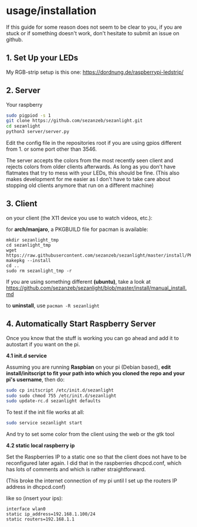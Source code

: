 
# usage/installation

If this guide for some reason does not seem to be clear to you, if you are stuck or if something doesn't work,
don't hesitate to submit an issue on github.

## 1. Set Up your LEDs

My RGB-strip setup is this one: https://dordnung.de/raspberrypi-ledstrip/

## 2. Server

Your raspberry

```bash
sudo pigpiod -s 1
git clone https://github.com/sezanzeb/sezanlight.git
cd sezanlight
python3 server/server.py
```

Edit the config file in the repositories root if you are using gpios different from 1. or
some port other than 3546.

The server accepts the colors from the most recently seen client and rejects colors
from older clients afterwards. As long as you don't have flatmates that try to mess with your
LEDs, this should be fine. (This also makes development for me easier as I don't have to take
care about stopping old clients anymore that run on a different machine)

## 3. Client

on your client (the X11 device you use to watch videos, etc.):

for **arch/manjaro**, a PKGBUILD file for pacman is available:

```
mkdir sezanlight_tmp
cd sezanlight_tmp
wget https://raw.githubusercontent.com/sezanzeb/sezanlight/master/install/PKGBUILD
makepkg --install
cd ..
sudo rm sezanlight_tmp -r
```

If you are using something different **(ubuntu)**, take a look at https://github.com/sezanzeb/sezanlight/blob/master/install/manual_install.md

to **uninstall**, use `pacman -R sezanlight`

## 4. Automatically Start Raspberry Server

Once you know that the stuff is working you can go ahead and add it to autostart
if you want on the pi.

**4.1 init.d service**

Assuming you are running **Raspbian** on your pi (Debian based), **edit install/initscript to fit your
path into which you cloned the repo and your pi's username**, then do:

```bash
sudo cp initscript /etc/init.d/sezanlight
sudo sudo chmod 755 /etc/init.d/sezanlight
sudo update-rc.d sezanlight defaults
```

To test if the init file works at all:

```bash
sudo service sezanlight start
```

And try to set some color from the client using the web or the gtk tool

**4.2 static local raspberry ip**

Set the Raspberries IP to a static one so that the client does not have to be reconfigured
later again. I did that in the raspberries dhcpcd.conf, which has lots of comments and
which is rather straightforward.

(This broke the internet connection of my pi until I set up the routers IP address in dhcpcd.conf)

like so (insert your ips):

```
interface wlan0
static ip_address=192.168.1.100/24
static routers=192.168.1.1
```
